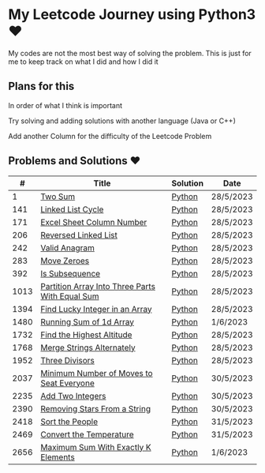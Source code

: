 # My Leetcode Journey using Python3 &hearts;

My codes are not the most best way of solving the problem. This is just for me to keep track on what I did and how I did it

## Plans for this

In order of what I think is important

Try solving and adding solutions with another language (Java or C++)

Add another Column for the difficulty of the Leetcode Problem

## Problems and Solutions &hearts;

| # | Title | Solution | Date |
|---| ----- | -------- | ---- |
| 1 | [Two Sum](https://leetcode.com/problems/two-sum/) | [Python](https://github.com/malaaaaaaaa/LeetCode-Journey/blob/main/Python/0001_TwoSums.py)| 28/5/2023 |
| 141 | [Linked List Cycle](https://leetcode.com/problems/linked-list-cycle/) | [Python](https://github.com/malaaaaaaaa/LeetCode-Journey/blob/main/Python/0141_LinkedListCycle.py)| 28/5/2023 |
| 171 | [Excel Sheet Column Number](https://leetcode.com/problems/excel-sheet-column-number/) | [Python](https://github.com/malaaaaaaaa/LeetCode-Journey/blob/main/Python/0171_ExcelSheetColumnNumber.py)| 28/5/2023 |
| 206 | [Reversed Linked List](https://leetcode.com/problems/reverse-linked-list/) | [Python](https://github.com/malaaaaaaaa/LeetCode-Journey/blob/main/Python/0206_Reverse_Linked_List.py)| 28/5/2023 |
| 242 | [Valid Anagram](https://leetcode.com/problems/valid-anagram/) | [Python](https://github.com/malaaaaaaaa/LeetCode-Journey/blob/main/Python/0242_Valid_Anagram.py)| 28/5/2023 |
| 283 | [Move Zeroes](https://leetcode.com/problems/move-zeroes/) | [Python](https://github.com/malaaaaaaaa/LeetCode-Journey/blob/main/Python/0283_Move_Zeroes.py)| 28/5/2023 |
| 392 | [Is Subsequence](https://leetcode.com/problems/is-subsequence/) | [Python](https://github.com/malaaaaaaaa/LeetCode-Journey/blob/main/Python/0392_Is-Subsequence.py)| 28/5/2023 |
| 1013 | [Partition Array Into Three Parts With Equal Sum](https://leetcode.com/problems/partition-array-into-three-parts-with-equal-sum/) | [Python](https://github.com/malaaaaaaaa/LeetCode-Journey/blob/main/Python/1013_Partition_Array_Into_Three_Parts_With_Equal_Sum.py)| 28/5/2023 |
| 1394 | [Find Lucky Integer in an Array](https://leetcode.com/problems/find-lucky-integer-in-an-array/) | [Python](https://github.com/malaaaaaaaa/LeetCode-Journey/blob/main/Python/1394_Find_Lucky_Integer_in_an_Array.py)| 28/5/2023 |
| 1480 | [Running Sum of 1d Array](https://leetcode.com/problems/running-sum-of-1d-array/) | [Python](https://github.com/malaaaaaaaa/LeetCode-Journey/blob/main/Python/1480_Running_Sum_of_1d_Array.py)| 1/6/2023 |
| 1732 | [Find the Highest Altitude](https://leetcode.com/problems/find-the-highest-altitude/) | [Python](https://github.com/malaaaaaaaa/LeetCode-Journey/blob/main/Python/1732_Find_the_Highest_Altitude.py)| 28/5/2023 |
| 1768 | [Merge Strings Alternately](https://leetcode.com/problems/merge-strings-alternately/) | [Python](https://github.com/malaaaaaaaa/LeetCode-Journey/blob/main/Python/1768_Merge_Strings_Alternately.py)| 28/5/2023 |
| 1952 | [Three Divisors](https://leetcode.com/problems/three-divisors/) | [Python](https://github.com/malaaaaaaaa/LeetCode-Journey/blob/main/Python/1952_Three_Divisors.py)| 28/5/2023 |
| 2037 | [Minimum Number of Moves to Seat Everyone](https://leetcode.com/problems/minimum-number-of-moves-to-seat-everyone/) | [Python](https://github.com/malaaaaaaaa/LeetCode-Journey/blob/main/Python/2037_Minimum_Number_of_Moves_to_Seat_Everyone.py)| 30/5/2023 |
| 2235 | [Add Two Integers](https://leetcode.com/problems/add-two-integers/) | [Python](https://github.com/malaaaaaaaa/LeetCode-Journey/blob/main/Python/2235_Add_Two_Integers.py)| 30/5/2023 |
| 2390 | [Removing Stars From a String](https://leetcode.com/problems/removing-stars-from-a-string/) | [Python](https://github.com/malaaaaaaaa/LeetCode-Journey/blob/main/Python/2390_Removing_Stars_From_a_String.py)| 30/5/2023 |
| 2418 | [Sort the People](https://leetcode.com/problems/sort-the-people/) | [Python](https://github.com/malaaaaaaaa/LeetCode-Journey/blob/main/Python/2418_Sort_the_People.py)| 31/5/2023 |
| 2469 | [Convert the Temperature](https://leetcode.com/problems/convert-the-temperature/) | [Python](https://github.com/malaaaaaaaa/LeetCode-Journey/blob/main/Python/2469_Convert_the_Temperature.py)| 31/5/2023 |
| 2656 | [Maximum Sum With Exactly K Elements](https://leetcode.com/problems/maximum-sum-with-exactly-k-elements/) | [Python](https://github.com/malaaaaaaaa/LeetCode-Journey/blob/main/Python/2656_Maximum_Sum_With_Exactly_K_Elements.py)| 1/6/2023 |

<!---   |  | []() | [Python]()| 1/6/2023 |     -->

